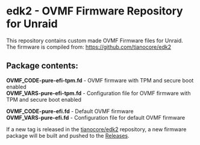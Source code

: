 # edk2 - OVMF Firmware Repository for Unraid

This repository contains custom made OVMF Firmware files for Unraid.  
The firmware is compiled from: https://github.com/tianocore/edk2

## Package contents:
**OVMF_CODE-pure-efi-tpm.fd** - OVMF firmware with TPM and secure boot enabled  
**OVMF_VARS-pure-efi-tpm.fd** - Configuration file for OVMF firmware with TPM and secure boot enabled  

**OVMF_CODE-pure-efi.fd** - Default OVMF firmware  
**OVMF_VARS-pure-efi.fd** - Configuration file for default OVMF firmware

If a new tag is released in the [tianocore/edk2](https://github.com/tianocore/edk2) repository, a new firmware package will be built and pushed to the [Releases](https://github.com/ich777/edk2-unraid/releases).
